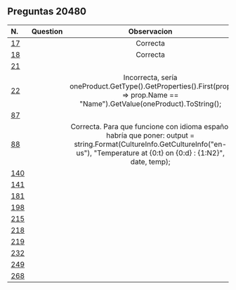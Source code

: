 ## Preguntas **20480**


| N. | Question | Observacion
| :--- | --- | :---:
| [17](./17/) |   | Correcta
| [18](./18/) |   | Correcta
| [21](./21/) |   | 
| [22](./22/) |   | Incorrecta, sería oneProduct.GetType().GetProperties().First(prop => prop.Name == "Name").GetValue(oneProduct).ToString();
| [87](./87/) |   | 
| [88](./88/) |   | Correcta. Para que funcione con idioma español habría que poner:   output = string.Format(CultureInfo.GetCultureInfo("en-us"), "Temperature at {0:t} on {0:d} : {1:N2}", date, temp);
| [140](./140/) |   | 
| [141](./141/) |   | 
| [181](./181/) |   | 
| [198](./198/) |   | 
| [215](./215/) |   | 
| [218](./218/) |   | 
| [219](./219/) |   | 
| [232](./232/) |   | 
| [249](./249/) |   | 
| [268](./268/) |   | 
 

